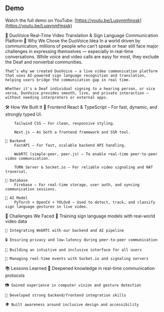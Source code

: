 ## Demo

Watch the full demo on YouTube: [https://youtu.be/Luqynmfmssk](https://youtu.be/Luqynmfmssk)

🤝 DuoVoice
Real-Time Video Translation & Sign Language Communication Platform
🚀 Why We Chose the DuoVoice Idea
    In a world driven by communication, millions of people who can’t speak or hear still face major challenges in expressing themselves — especially in real-time conversations. While voice and video calls are easy for most, they exclude the Deaf and nonverbal communities.

    That’s why we created DuoVoice — a live video communication platform that uses AI-powered sign language recognition and translation, helping users bridge the communication gap in real time.

    Whether it's a Deaf individual signing to a hearing person, or vice versa, DuoVoice provides smooth, live, and private interaction — without needing interpreters or external apps.

🛠️ How We Built It
    🔹 Frontend
        React & TypeScript – For fast, dynamic, and strongly typed UI.

        Tailwind CSS – For clean, responsive styling.

        Next.js – As both a frontend framework and SSR tool.

    🔹 Backend
        FastAPI – For fast, scalable backend API handling.

        WebRTC (simple-peer, peer.js) – To enable real-time peer-to-peer video communication.

        TURN Server & Socket.io – For reliable video signaling and NAT traversal.

    🔹 Database
        Firebase – For real-time storage, user auth, and syncing communication sessions.

    🔹 AI Model
        PyTorch + OpenCV + YOLOv8 – Used to detect, track, and classify sign language gestures in live video.

🧩 Challenges We Faced
    🧠 Training sign language models with real-world video data

    📡 Integrating WebRTC with our backend and AI pipeline

    🔒 Ensuring privacy and low-latency during peer-to-peer communication

    🎨 Building an intuitive and inclusive interface for all users

    🔌 Managing real-time events with Socket.io and signaling servers

📚 Lessons Learned
    🧠 Deepened knowledge in real-time communication protocols

    📷 Gained experience in computer vision and gesture detection

    🔧 Developed strong backend/frontend integration skills

    🌍 Built awareness around inclusive design and accessibility
